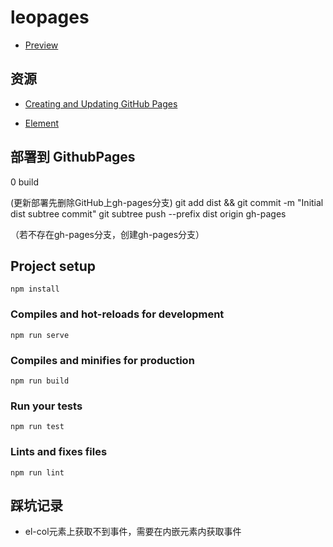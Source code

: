 

# leopages
- [Preview](https://leoooy.github.io/LeoPages/#/)
## 资源
- [Creating and Updating GitHub Pages](https://bytefish.de/blog/github_pages/)

- [Element](http://element-cn.eleme.io/#/zh-CN/component/layout)

## 部署到 GithubPages
0 build 

(更新部署先删除GitHub上gh-pages分支)
git add dist && git commit -m "Initial dist subtree commit"
git subtree push --prefix dist origin gh-pages

（若不存在gh-pages分支，创建gh-pages分支）



## Project setup
```
npm install
```

### Compiles and hot-reloads for development
```
npm run serve
```

### Compiles and minifies for production
```
npm run build
```

### Run your tests
```
npm run test
```

### Lints and fixes files
```
npm run lint
```
## 踩坑记录
- el-col元素上获取不到事件，需要在内嵌元素内获取事件